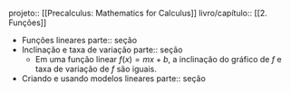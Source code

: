 projeto:: [[Precalculus: Mathematics for Calculus]]
livro/capítulo:: [[2. Funções]]

- Funções lineares
  parte:: seção
- Inclinação e taxa de variação
  parte:: seção
	- Em uma função linear $f(x) = mx + b$, a inclinação do gráfico de $f$ e taxa de variação de $f$ são iguais.
- Criando e usando modelos lineares
  parte:: seção